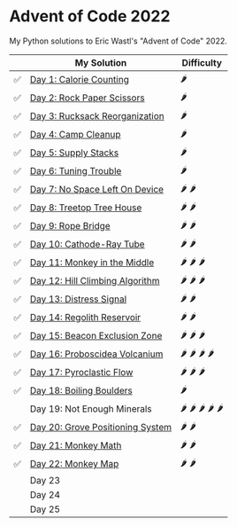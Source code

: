# Advent of Code 2022

My Python solutions to Eric Wastl's "Advent of Code" 2022.

|     | My Solution                                     | Difficulty                                                   |
|-----|-------------------------------------------------|--------------------------------------------------------------|
| ✅   | [Day 1: Calorie Counting](day01.ipynb)          | :hot_pepper:                                                 |
| ✅    | [Day 2: Rock Paper Scissors](day02.ipynb)       | :hot_pepper:                                                 |     
| ✅    | [Day 3: Rucksack Reorganization](day03.ipynb)   | :hot_pepper:                                                 |          
| ✅    | [Day 4: Camp Cleanup](day04.ipynb)              | :hot_pepper:                                                 |
| ✅    | [Day 5: Supply Stacks](day05.ipynb)             | :hot_pepper:                                                 |
| ✅    | [Day 6: Tuning Trouble](day06.ipynb)            | :hot_pepper:                                                 | 
| ✅    | [Day 7: No Space Left On Device](day07.ipynb)   | :hot_pepper: :hot_pepper:                                    |          
| ✅    | [Day 8: Treetop Tree House](day08.ipynb)        | :hot_pepper: :hot_pepper:                                    |     
| ✅    | [Day 9: Rope Bridge](day09.ipynb)               | :hot_pepper: :hot_pepper:                                    |
| ✅    | [Day 10: Cathode-Ray Tube](day10.ipynb)         | :hot_pepper: :hot_pepper:                                    |
| ✅    | [Day 11: Monkey in the Middle](day11.ipynb)     | :hot_pepper: :hot_pepper: :hot_pepper:                       |    
| ✅    | [Day 12: Hill Climbing Algorithm](day12.ipynb)  | :hot_pepper: :hot_pepper: :hot_pepper:                       |      
| ✅    | [Day 13: Distress Signal](day13.ipynb)          | :hot_pepper: :hot_pepper:                                    |
| ✅    | [Day 14: Regolith Reservoir](day14.ipynb)       | :hot_pepper: :hot_pepper:                                    |
| ✅    | [Day 15: Beacon Exclusion Zone](day15.ipynb)    | :hot_pepper: :hot_pepper: :hot_pepper:                       |    
| ✅    | [Day 16: Proboscidea Volcanium](day16.ipynb)    | :hot_pepper: :hot_pepper: :hot_pepper: :hot_pepper:          |
| ✅    | [Day 17: Pyroclastic Flow](day17.ipynb)         | :hot_pepper: :hot_pepper: :hot_pepper:                       |
| ✅    | [Day 18: Boiling Boulders](day18.ipynb)         | :hot_pepper:                                                 |
|     | Day 19: Not Enough Minerals                     | :hot_pepper: :hot_pepper: :hot_pepper: :hot_pepper: :hot_pepper: |
| ✅    | [Day 20: Grove Positioning System](day20.ipynb) | :hot_pepper: :hot_pepper:                                    |
| ✅    | [Day 21: Monkey Math](day21.ipynb)              | :hot_pepper: :hot_pepper:                                    |
| ✅    | [Day 22: Monkey Map](day22.ipynb)               | :hot_pepper: :hot_pepper:                                                             |
|     | Day 23                                          |                                                              |
|     | Day 24                                          |                                                              |
|     | Day 25                                          |                                                              |

